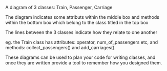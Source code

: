 A diagram of 3 classes: Train, Passenger, Carriage

The diagram indicates some attributs within the middle box and methods within the bottom box which belong to the class titled in the top box

The lines between the 3 classes indicate how they relate to one another

eg. the Train class has attributes: operator, num_of_passengers etc, and methods: collect_passengers() and add_carriages().

These diagrams can be used to plan your code for writing classes, and once they are written provide a tool to remember how you designed them.
